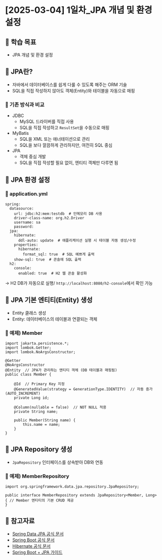 # [2025-03-04] 1일차_JPA 개념 및 환경 설정

## 🎯 학습 목표
- JPA 개념 및 환경 설정

## 📌 JPA란?
- 자바에서 데이터베이스를 쉽게 다룰 수 있도록 해주는 ORM 기술
- SQL을 직접 작성하지 않아도 객체(Entity)와 테이블을 자동으로 매핑

### 🔹 기존 방식과 비교
- JDBC
    - MySQL 드라이버를 직접 사용
    - SQL을 직접 작성하고 `ResultSet`을 수동으로 매핑
- MyBatis
    - SQL을 XML 또는 애너테이션으로 관리
    - SQL을 보다 깔끔하게 관리하지만, 여전히 SQL 중심
- JPA
    - 객체 중심 개발
    - SQL을 직접 작성할 필요 없이, 엔티티 객체만 다루면 됨

## 📌 JPA 환경 설정
### 🔹 application.yml
```
spring:
  datasource:
    url: jdbc:h2:mem:testdb  # 인메모리 DB 사용
    driver-class-name: org.h2.Driver
    username: sa
    password: 
  jpa:
    hibernate:
      ddl-auto: update  # 애플리케이션 실행 시 테이블 자동 생성/수정
    properties:
      hibernate:
        format_sql: true  # SQL 예쁘게 출력
    show-sql: true  # 콘솔에 SQL 출력
  h2:
    console:
      enabled: true  # H2 웹 콘솔 활성화
```
→ H2 DB가 자동으로 실행/ `http://localhost:8080/h2-console`에서 확인 가능

## 📌 JPA 기본 엔티티(Entity) 생성
- Entity 클래스 생성
- Entity: 데이터베이스의 테이블과 연결되는 객체

### 🔹 예제) Member
```
import jakarta.persistence.*;
import lombok.Getter;
import lombok.NoArgsConstructor;

@Getter
@NoArgsConstructor
@Entity  // JPA가 관리하는 엔티티 객체 (DB 테이블과 매핑됨)
public class Member {

    @Id  // Primary Key 지정
    @GeneratedValue(strategy = GenerationType.IDENTITY)  // 자동 증가 (AUTO_INCREMENT)
    private Long id;

    @Column(nullable = false)  // NOT NULL 적용
    private String name;

    public Member(String name) {
        this.name = name;
    }
}
```

## 📌 JPA Repository 생성
- `JpaRepository` 인터페이스를 상속받아 DB와 연동

### 🔹 예제) MemberRepository
```
import org.springframework.data.jpa.repository.JpaRepository;

public interface MemberRepository extends JpaRepository<Member, Long> { // Member 엔티티의 기본 CRUD 제공
}
```

## 🔗 참고자료

- [Spring Data JPA 공식 문서](https://docs.spring.io/spring-data/jpa/docs/current/reference/html/)
- [Spring Boot 공식 문서](https://docs.spring.io/spring-data/jpa/docs/current/reference/html/)
- [Hibernate 공식 문서](https://hibernate.org/orm/documentation/6.6/)
- [Spring Boot + JPA 가이드](https://spring.io/guides/gs/accessing-data-jpa/)
